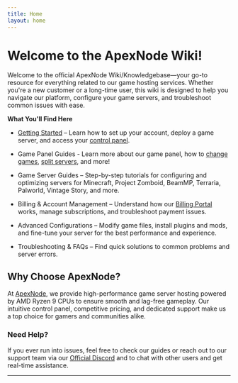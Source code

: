 ```yaml
---
title: Home
layout: home
---
```


# Welcome to the ApexNode Wiki!

Welcome to the official ApexNode Wiki/Knowledgebase—your go-to resource for everything related to our game hosting services. Whether you're a new customer or a long-time user, this wiki is designed to help you navigate our platform, configure your game servers, and troubleshoot common issues with ease.

**What You'll Find Here**

-   [Getting Started] – Learn how to set up your account, deploy a game server, and access your [control panel](https://panel.apexnode.host).

-   Game Panel Guides - Learn more about our game panel, how to [change games](panel/changegame), [split servers](panel/splitserver), and more!
    
-   Game Server Guides – Step-by-step tutorials for configuring and optimizing servers for Minecraft, Project Zomboid, BeamMP, Terraria, Palworld, Vintage Story, and more.
    
-   Billing & Account Management – Understand how our [Billing Portal] works, manage subscriptions, and troubleshoot payment issues.
    
-   Advanced Configurations – Modify game files, install plugins and mods, and fine-tune your server for the best performance and experience.
    
-   Troubleshooting & FAQs – Find quick solutions to common problems and server errors.

## Why Choose ApexNode?

At [ApexNode](https://apexnode.host), we provide high-performance game server hosting powered by AMD Ryzen 9 CPUs to ensure smooth and lag-free gameplay. Our intuitive control panel, competitive pricing, and dedicated support make us a top choice for gamers and communities alike.

### Need Help?

If you ever run into issues, feel free to check our guides or reach out to our support team via our [Official Discord] and to chat with other users and get real-time assistance.

----

[Official Discord]: https://apexnode.host/discord
[Billing Portal]: https://billing.apexnode.host
[Website]: https://apexnode.host
[Getting Started]: getstarted
[Game Panel]: https://panel.apexnode.host